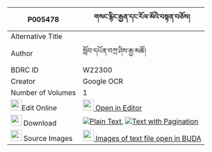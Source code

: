 |P005478|གསང་རྙིང་རྒྱན་དང་རོལ་མོའི་བསྟན་བཅོས། 
| --- | --- 
|Alternative Title |
|Author| སློབ་དཔོན་བཀྲ་ཤིས་རྒྱ་མཚོ།
|BDRC ID | W22300
|Creator | Google OCR
|Number of Volumes| 1
|<img width="25" src="https://img.icons8.com/color/25/000000/edit-property.png">Edit Online| [<img width="25" src="https://avatars.githubusercontent.com/u/45091458?s=200&v=4"> Open in Editor](http://editor.openpecha.org/P005478)
|<img width="25" src="https://img.icons8.com/fluent/48/000000/download-2.png"/>  Download | [![](https://img.icons8.com/color/20/000000/txt.png)Plain Text](https://github.com/Openpecha/P005478/releases/download/v1/sang_nying_gyen_dang_rolmo_i_t_plain_P005478.zip), [![](https://img.icons8.com/color/20/000000/txt.png)Text with Pagination](https://github.com/Openpecha/P005478/releases/download/v1/sang_nying_gyen_dang_rolmo_i_t_pages_P005478.zip)
|<img width="25" src="https://img.icons8.com/plasticine/100/000000/pictures-folder.png"/>  Source Images | [<img width="25" src="https://library.bdrc.io/icons/BUDA-small.svg"> Images of text file open in BUDA](https://library.bdrc.io/show/bdr:W22300)